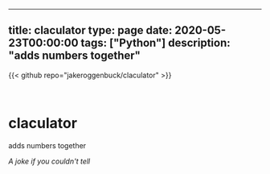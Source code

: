 
---
title: claculator
type: page
date: 2020-05-23T00:00:00
tags: ["Python"]
description: "adds numbers together"
---

{{< github repo="jakeroggenbuck/claculator" >}}

<br>

# claculator
adds numbers together

*A joke if you couldn't tell*
